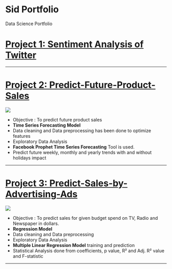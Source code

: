 # Sid Portfolio
Data Science Portfolio

# [Project 1: Sentiment Analysis of Twitter](https://github.com/SidSolanki28/Sentiment-Analysis-of-Twitter)

---
# [Project 2: Predict-Future-Product-Sales](https://github.com/SidSolanki28/Predict-Future-Product-Sales)

![](https://github.com/SidSolanki28/Sid_Portfolio/raw/master/images/0_1nv2atmRxYF8RhEw.png)

- Objective : To predict future product sales
- **Time Series Forecasting Model**
- Data cleaning and Data preprocessing has been done to optimize features
- Exploratory Data Analysis
- **Facebook Prophet Time Series Forecasting** Tool is used.
- Predict future weekly, monthly and yearly trends with and without holidays impact

---
# [Project 3: Predict-Sales-by-Advertising-Ads](https://github.com/SidSolanki28/Predict-Sales-by-Advertising-Ads)


![](https://github.com/SidSolanki28/Sid_Portfolio/blob/master/images/display-ad-example.png)
- Objective : To predict sales for given budget spend on TV, Radio and Newspaper in dollars.
- **Regression Model**
- Data cleaning and Data preprocessing
- Exploratory Data Analysis
- **Multiple Linear Regression Model** training and prediction
- Statistical Analysis done from coefficients, p value, R² and Adj. R² value and F-statistic

---
